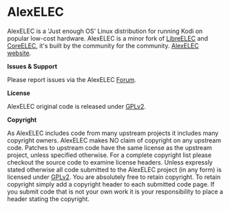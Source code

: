 # AlexELEC

AlexELEC is a 'Just enough OS' Linux distribution for running Kodi on popular low-cost hardware. AlexELEC is a minor fork of [LibreELEC](https://libreelec.tv) and [CoreELEC](https://coreelec.org), it's built by the community for the community. [AlexELEC website](http://www.alexelec.in.ua).

**Issues & Support**

Please report issues via the AlexELEC [Forum](http://forum.alexelec.in.ua).

**License**

AlexELEC original code is released under [GPLv2](https://www.gnu.org/licenses/gpl-2.0.html).

**Copyright**

As AlexELEC includes code from many upstream projects it includes many copyright owners. AlexELEC makes NO claim of copyright on any upstream code. Patches to upstream code have the same license as the upstream project, unless specified otherwise. For a complete copyright list please checkout the source code to examine license headers. Unless expressly stated otherwise all code submitted to the AlexELEC project (in any form) is licensed under [GPLv2](https://www.gnu.org/licenses/gpl-2.0.html). You are absolutely free to retain copyright. To retain copyright simply add a copyright header to each submitted code page. If you submit code that is not your own work it is your responsibility to place a header stating the copyright.
